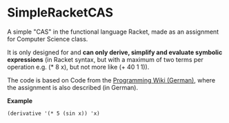 # SimpleRacketCAS
A simple "CAS" in the functional language Racket, made as an assignment for Computer Science class.

It is only designed for and __can only derive, simplify and evaluate symbolic expressions__ (in Racket syntax, but with a maximum of two terms per operation e.g. (* 8 x), but not more like (+ 40 1 1)).

The code is based on Code from the [Programming Wiki (German)](http://programmingwiki.de/Grundlagen_der_funktionsorientierten_Programmierung_mit_SCHEME/Projekt_CAS), where the assignment is also described (in German).

**Example**
```
(derivative '(* 5 (sin x)) 'x)
```
